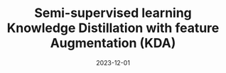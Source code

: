 ---
title: "Semi-supervised learning Knowledge Distillation with feature Augmentation (KDA)"
collection: publications
category: conferences
permalink: /publications/kda
header:
    teaser: /images/kda.png
date: 2023-12-01
authors: <b>Sungwon Woo</b>, Jeongae Lee, Jung Lee, Hojune Kim, Jinkyeong Bae, Young Choi, Jongho Nang<sup>+</sup> 
venue: 'Korean Institute of Information Scientists and Engineers 2024'
tags: ["semi-supervised learning", "knowledge distillation"]
buttons:
    - type: paper
      url: https://www.dbpia.co.kr/pdf/pdfView.do?nodeId=NODE12042065&width=2048
---